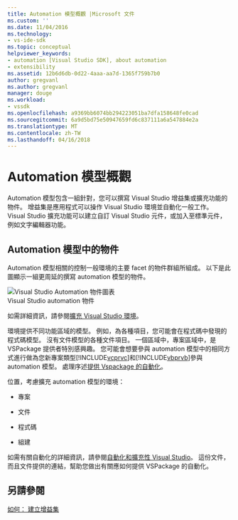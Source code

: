 ```yaml
---
title: Automation 模型概觀 |Microsoft 文件
ms.custom: ''
ms.date: 11/04/2016
ms.technology:
- vs-ide-sdk
ms.topic: conceptual
helpviewer_keywords:
- automation [Visual Studio SDK], about automation
- extensibility
ms.assetid: 12b6d6db-0d22-4aaa-aa7d-1365f759b7b0
author: gregvanl
ms.author: gregvanl
manager: douge
ms.workload:
- vssdk
ms.openlocfilehash: a9369bb6074bb294223051ba7dfa158648fe0cad
ms.sourcegitcommit: 6a9d5bd75e50947659fd6c837111a6a547884e2a
ms.translationtype: MT
ms.contentlocale: zh-TW
ms.lasthandoff: 04/16/2018
---
```

# <a name="automation-model-overview"></a>Automation 模型概觀
Automation 模型包含一組針對，您可以撰寫 Visual Studio 增益集或擴充功能的物件。 增益集是應用程式可以操作 Visual Studio 環境並自動化一般工作。 Visual Studio 擴充功能可以建立自訂 Visual Studio 元件，或加入至標準元件，例如文字編輯器功能。  
  
## <a name="objects-in-the-automation-model"></a>Automation 模型中的物件  
 Automation 模型相關的控制一般環境的主要 facet 的物件群組所組成。 以下是此圖顯示一組更周延的撰寫 automation 模型的物件。  
  
 ![Visual Studio Automation 物件圖表](../../extensibility/internals/media/vsvisualstudioautomationobjectchart.gif "vsVisualStudioAutomationObjectChart")  
Visual Studio automation 物件  
  
 如需詳細資訊，請參閱[擴充 Visual Studio 環境](http://msdn.microsoft.com/Library/4173a963-7ac7-4966-9bb7-e28a9d9f6792)。  
  
 環境提供不同功能區域的模型。 例如，為各種項目，您可能會在程式碼中發現的程式碼模型。 沒有文件模型的各種文件項目。 一個區域中，專案區域中，是 VSPackage 提供者特別感興趣。 您可能會想要參與 automation 模型中的相同方式進行做為您新專案類型[!INCLUDE[vcprvc](../../code-quality/includes/vcprvc_md.md)]和[!INCLUDE[vbprvb](../../code-quality/includes/vbprvb_md.md)]參與 automation 模型。 處理序述[提供 Vspackage 的自動化](../../extensibility/internals/providing-automation-for-vspackages.md)。  
  
 位置，考慮擴充 automation 模型的環境：  
  
-   專案  
  
-   文件  
  
-   程式碼  
  
-   組建  
  
 如需有關自動化的詳細資訊，請參閱[自動化和擴充性 Visual Studio](http://msdn.microsoft.com/Library/f71a2253-3e68-4e5e-9a18-edbba816caf6)。 這份文件，而且文件提供的連結，幫助您做出有關應如何提供 VSPackage 的自動化。  
  
## <a name="see-also"></a>另請參閱  
 [如何： 建立增益集](http://msdn.microsoft.com/Library/50be56d2-e3a5-4cd2-8569-2a0666b268ce)